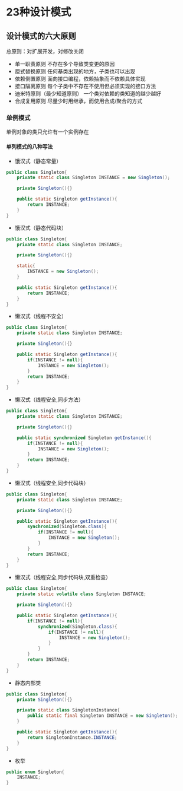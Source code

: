 # 23种设计模式

## 设计模式的六大原则

总原则：对扩展开发，对修改关闭

+ 单一职责原则
    不存在多个导致类变更的原因
+ 厘式替换原则
    任何基类出现的地方，子类也可以出现
+ 依赖倒置原则
    面向接口编程，依赖抽象而不依赖具体实现
+ 接口隔离原则
    每个子类中不存在不使用但必须实现的接口方法
+ 迪米特原则（最少知道原则）
    一个类对依赖的类知道的越少越好
+ 合成复用原则
    尽量少时用继承，而使用合成/聚合的方式

### 单例模式

单例对象的类只允许有一个实例存在

#### 单列模式的八种写法

+ 饿汉式（静态常量）

```java
public class Singleton{
    private static class Singleton INSTANCE = new Singleton();

    private Singleton(){}

    public static Singleton getInstance(){
        return INSTANCE;
    }
}
```

+ 饿汉式（静态代码块）

```java
public class Singleton{
    private static class Singleton INSTANCE;

    private Singleton(){}

    static{
        INSTANCE = new Singleton();
    }

    public static Singleton getInstance(){
        return INSTANCE;
    }
}
```

+ 懒汉式（线程不安全）

```java
public class Singleton{
    private static class Singleton INSTANCE;

    private Singleton(){}

    public static Singleton getInstance(){
        if(INSTANCE != null){
            INSTANCE = new Singleton();
        }
        return INSTANCE;
    }
}
```

+ 懒汉式（线程安全,同步方法）

```java
public class Singleton{
    private static class Singleton INSTANCE;

    private Singleton(){}

    public static synchronized Singleton getInstance(){
        if(INSTANCE != null){
            INSTANCE = new Singleton();
        }
        return INSTANCE;
    }
}
```

+ 懒汉式（线程安全,同步代码块）

```java
public class Singleton{
    private static class Singleton INSTANCE;

    private Singleton(){}

    public static Singleton getInstance(){
        synchronized(Singleton.class){
            if(INSTANCE != null){
                INSTANCE = new Singleton();
            }
        }
        return INSTANCE;
    }
}
```

+ 懒汉式（线程安全,同步代码块,双重检查）

```java
public class Singleton{
    private static volatile class Singleton INSTANCE;

    private Singleton(){}

    public static Singleton getInstance(){
        if(INSTANCE != null){
            synchronized(Singleton.class){
                if(INSTANCE != null){
                    INSTANCE = new Singleton();
                }
            }
        }
        return INSTANCE;
    }
}
```

+ 静态内部类

```java
public class Singleton{
    private Singleton(){}

    private static class SingletonInstance{
        public static final Singleton INSTANCE = new Singleton();
    }

    public static Singleton getInstance(){
        return SingletonInstance.INSTANCE;
    }
}
```

+ 枚举

```java
public enum Singleton{
    INSTANCE;
}
```